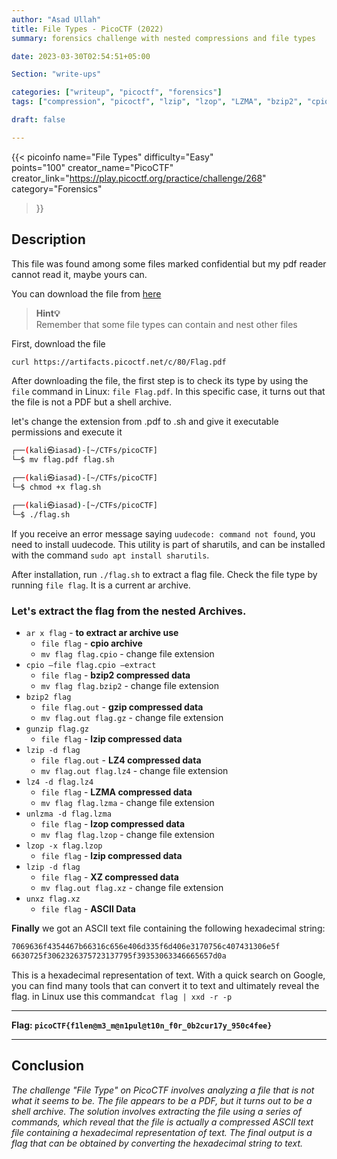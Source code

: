 ```yaml
---
author: "Asad Ullah"
title: File Types - PicoCTF (2022)
summary: forensics challenge with nested compressions and file types

date: 2023-03-30T02:54:51+05:00

Section: "write-ups"

categories: ["writeup", "picoctf", "forensics"]
tags: ["compression", "picoctf", "lzip", "lzop", "LZMA", "bzip2", "cpio", "forensics"]

draft: false

---
```



{{< 
picoinfo 
name="File Types" 
difficulty="Easy"  
points="100"
creator_name="PicoCTF" creator_link="https://play.picoctf.org/practice/challenge/268" 
category="Forensics"
>}}

## Description

This file was found among some files marked confidential but my pdf reader cannot read it, maybe yours can.

You can download the file from [here](https://artifacts.picoctf.net/c/80/Flag.pdf)

> **Hint💡**  
> Remember that some file types can contain and nest other files

First, download the file 

```bash
curl https://artifacts.picoctf.net/c/80/Flag.pdf
```

After downloading the file, the first step is to check its type by using the `file` command in Linux: `file Flag.pdf`. In this specific case, it turns out that the file is not a PDF but a shell archive.

let's change the extension from .pdf to .sh and give it executable permissions and execute it 

```bash
┌──(kali㉿iasad)-[~/CTFs/picoCTF]
└─$ mv flag.pdf flag.sh

┌──(kali㉿iasad)-[~/CTFs/picoCTF]
└─$ chmod +x flag.sh

┌──(kali㉿iasad)-[~/CTFs/picoCTF]
└─$ ./flag.sh
```

If you receive an error message saying `uudecode: command not found`, you need to install uudecode. This utility is part of sharutils, and can be installed with the command `sudo apt install sharutils`.

After installation, run `./flag.sh` to extract a flag file. Check the file type by running `file flag`. It is a current ar archive.

### Let's extract the flag from the nested Archives.

- `ar x flag` - **to extract ar archive use**
    - `file flag` - **cpio archive**
    - `mv flag flag.cpio` -  change file extension
- `cpio —file flag.cpio —extract`
    - `file flag` - **bzip2 compressed data**
    - `mv flag flag.bzip2` - change file extension
- `bzip2 flag`
    - `file flag.out` - **gzip compressed data**
    - `mv flag.out flag.gz` - change file extension
- `gunzip flag.gz`
    - `file flag` - **lzip compressed data**
- `lzip -d flag`
    - `file flag.out` - **LZ4 compressed data**
    - `mv flag.out flag.lz4` - change file extension
- `lz4 -d flag.lz4`
    - `file flag` - **LZMA compressed data**
    - `mv flag flag.lzma` - change file extension
- `unlzma -d flag.lzma`
    - `file flag` - **lzop compressed data**
    - `mv flag flag.lzop` - change file extension
- `lzop -x flag.lzop`
    - `file flag` - **lzip compressed data**
- `lzip -d flag`
    - `file flag` - **XZ compressed data**
    - `mv flag.out flag.xz` - change file extension
- `unxz flag.xz`
    - `file flag` - **ASCII Data**

**Finally** we got an ASCII text file containing the following hexadecimal string:

```bash
7069636f4354467b66316c656e406d335f6d406e3170756c407431306e5f
6630725f3062326375723137795f39353063346665657d0a
```

This is a hexadecimal representation of text. With a quick search on Google, you can find many tools that can convert it to text and ultimately reveal the flag. in Linux use this command`cat flag | xxd -r -p`

---

**Flag: `picoCTF{f1len@m3_m@n1pul@t10n_f0r_0b2cur17y_950c4fee}`**

---

## Conclusion

*The challenge "File Type" on PicoCTF involves analyzing a file that is not what it seems to be. The file appears to be a PDF, but it turns out to be a shell archive. The solution involves extracting the file using a series of commands, which reveal that the file is actually a compressed ASCII text file containing a hexadecimal representation of text. The final output is a flag that can be obtained by converting the hexadecimal string to text.*
